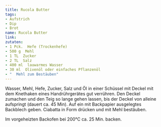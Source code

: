 ```yaml
---
title: Rucola Butter
tags:
- Aufstrich
- Dip
- Brot
name: Rucola Butter
link: 
zutaten:
- 1 Pck.  Hefe (Trockenhefe)
- 500 g  Mehl
- 1 TL  Zucker
- 2 TL  Salz
- 400 ml  lauwarmes Wasser
- 30 ml  Olivenöl oder einfaches Pflanzenöl
- "  Mehl zum Bestäuben"
---
```


Wasser, Mehl, Hefe, Zucker, Salz und Öl in einer Schüssel mit Deckel mit dem Knethaken eines Handrührgerätes gut verrühren. Den Deckel zumachen und den Teig so lange gehen lassen, bis der Deckel von alleine aufspringt (dauert ca. 45 Min). Auf ein mit Backpapier ausgelegtes Backblech geben. Ciabatta in Form drücken und mit Mehl bestäuben.

Im vorgeheizten Backofen bei 200°C ca. 25 Min. backen.
